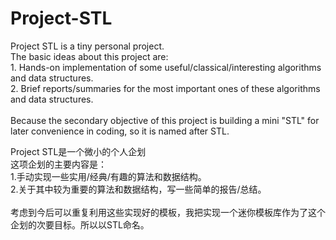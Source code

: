 # Project-STL
Project STL is a tiny personal project.
<br>The basic ideas about this project are:
<br>1. Hands-on implementation of some useful/classical/interesting algorithms and data structures.
<br>2. Brief reports/summaries for the most important ones of these algorithms and data structures.
<br>
<br>Because the secondary objective of this project is building a mini "STL" for later convenience in coding, so it is named after STL.

Project STL是一个微小的个人企划
<br>这项企划的主要内容是：
<br>1.手动实现一些实用/经典/有趣的算法和数据结构。
<br>2.关于其中较为重要的算法和数据结构，写一些简单的报告/总结。
<br>
<br>考虑到今后可以重复利用这些实现好的模板，我把实现一个迷你模板库作为了这个企划的次要目标。所以以STL命名。
